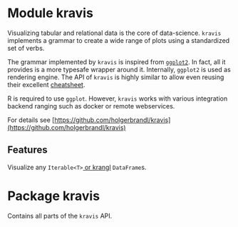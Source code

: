 # Module kravis

Visualizing tabular and relational data is the core of data-science. `kravis` implements a grammar to create a wide range of plots using a standardized set of verbs.


The grammar implemented by `kravis` is inspired from [`ggplot2`](http://ggplot2.org/). In fact, all it provides is a more typesafe wrapper around it.  Internally, `ggplot2` is used as rendering engine. The API of `kravis` is highly similar to allow even reusing their excellent [cheatsheet](https://www.rstudio.com/resources/cheatsheets/#ggplot2).

R is required to use `ggplot`. However, `kravis` works with various integration backend ranging such as docker or remote webservices.

For details see [https://github.com/holgerbrandl/kravis](https://github.com/holgerbrandl/kravis)

## Features

 Visualize any `Iterable<T>`[ or krangl](https://github.com/holgerbrandl/krangl) `DataFrame`s.


# Package kravis

Contains all parts of the `kravis` API.